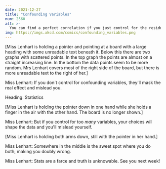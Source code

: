 ```yaml
---
date: 2021-12-27
title: "Confounding Variables"
num: 2560
alt: >-
  You can find a perfect correlation if you just control for the residual.
img: https://imgs.xkcd.com/comics/confounding_variables.png
---
```

[Miss Lenhart is holding a pointer and pointing at a board with a large heading with some unreadable text beneath it. Below this there are two graphs with scattered points. In the top graph the points are almost on a straight increasing line. In the bottom the data points seem to be more random. Mrs Lenhart covers most of the right side of the board, but there is more unreadable text to the right of her.]

Miss Lenhart: If you don't control for confounding variables, they'll mask the real effect and mislead you.

Heading: Statistics

[Miss Lenhart is holding the pointer down in one hand while she holds a finger in the air with the other hand. The board is no longer shown.]

Miss Lenhart: But if you control for too *many* variables, your choices will shape the data and you'll mislead yourself.

[Miss Lenhart is holding both arms down, still with the pointer in her hand.]

Miss Lenhart: Somewhere in the middle is the sweet spot where you do both, making you doubly wrong.

Miss Lenhart: Stats are a farce and truth is unknowable. See you next week!